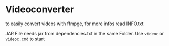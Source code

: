 # Videoconverter

to easily convert videos with ffmpge, for more
infos read INFO.txt

JAR File needs jar from dependencies.txt in the same Folder. Use `videoc` or `videoc.cmd` to start
